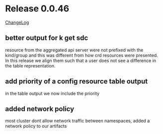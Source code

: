 # Release 0.0.46

[ChangeLog](https://github.com/sdcio/config-server/releases)

## better output for k get sdc

resource from the aggregated api server were not prefixed with the kind/group and this was different from how crd resources were presented. In this release we align them such that a user does not see a difference in the table representation.

## add priority of a config resource table output

in the table output we now include the priority

## added network policy

most cluster dont allow network traffic between namespaces, added a network policy to our artifacts